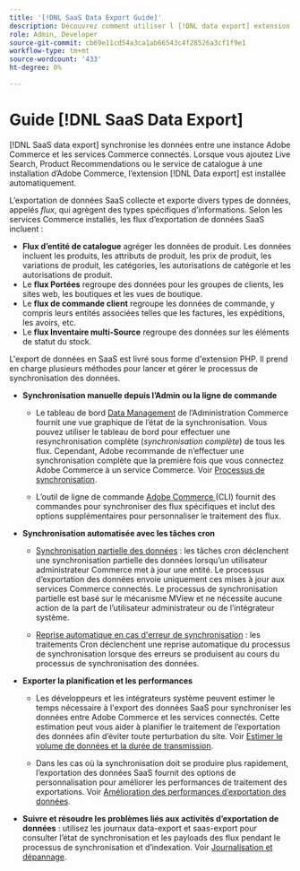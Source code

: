 ```yaml
---
title: '[!DNL SaaS Data Export Guide]'
description: Découvrez comment utiliser l [!DNL data export] extension pour les services SaaS Adobe Commerce qui synchronise les données entre Adobe Commerce et les services Commerce connectés.
role: Admin, Developer
source-git-commit: cb69e11cd54a3ca1ab66543c4f28526a3cf1f9e1
workflow-type: tm+mt
source-wordcount: '433'
ht-degree: 0%

---
```


# Guide [!DNL SaaS Data Export]

[!DNL SaaS data export] synchronise les données entre une instance Adobe Commerce et les services Commerce connectés. Lorsque vous ajoutez Live Search, Product Recommendations ou le service de catalogue à une installation d’Adobe Commerce, l’extension [!DNL Data export] est installée automatiquement.

L’exportation de données SaaS collecte et exporte divers types de données, appelés _flux_, qui agrègent des types spécifiques d’informations. Selon les services Commerce installés, les flux d’exportation de données SaaS incluent :

- **Flux d’entité de catalogue** agréger les données de produit. Les données incluent les produits, les attributs de produit, les prix de produit, les variations de produit, les catégories, les autorisations de catégorie et les autorisations de produit.
- Le **flux Portées** regroupe des données pour les groupes de clients, les sites web, les boutiques et les vues de boutique.
- Le **flux de commande client** regroupe les données de commande, y compris leurs entités associées telles que les factures, les expéditions, les avoirs, etc.
- Le **flux Inventaire multi-Source** regroupe des données sur les éléments de statut du stock.

L&#39;export de données en SaaS est livré sous forme d&#39;extension PHP. Il prend en charge plusieurs méthodes pour lancer et gérer le processus de synchronisation des données.

- **Synchronisation manuelle depuis l’Admin ou la ligne de commande**

   - Le tableau de bord [Data Management](https://experienceleague.adobe.com/en/docs/commerce-admin/systems/data-transfer/data-dashboard) de l’Administration Commerce fournit une vue graphique de l’état de la synchronisation. Vous pouvez utiliser le tableau de bord pour effectuer une resynchronisation complète (_synchronisation complète_) de tous les flux. Cependant, Adobe recommande de n’effectuer une synchronisation complète que la première fois que vous connectez Adobe Commerce à un service Commerce. Voir [Processus de synchronisation](data-synchronization.md).

   - L’outil de ligne de commande [Adobe Commerce ](https://experienceleague.adobe.com/en/docs/commerce-operations/configuration-guide/cli/config-cli) (CLI) fournit des commandes pour synchroniser des flux spécifiques et inclut des options supplémentaires pour personnaliser le traitement des flux.

- **Synchronisation automatisée avec les tâches cron**

   - [Synchronisation partielle des données](data-synchronization.md#partial-synchronization-with-cron-jobs) : les tâches cron déclenchent une synchronisation partielle des données lorsqu’un utilisateur administrateur Commerce met à jour une entité. Le processus d’exportation des données envoie uniquement ces mises à jour aux services Commerce connectés. Le processus de synchronisation partielle est basé sur le mécanisme MView et ne nécessite aucune action de la part de l’utilisateur administrateur ou de l’intégrateur système.

   - [Reprise automatique en cas d&#39;erreur de synchronisation](data-synchronization.md#failed-items-sync-for-error-recovery) : les traitements Cron déclenchent une reprise automatique du processus de synchronisation lorsque des erreurs se produisent au cours du processus de synchronisation des données.

- **Exporter la planification et les performances**

   - Les développeurs et les intégrateurs système peuvent estimer le temps nécessaire à l&#39;export des données SaaS pour synchroniser les données entre Adobe Commerce et les services connectés. Cette estimation peut vous aider à planifier le traitement de l’exportation des données afin d’éviter toute perturbation du site. Voir [ Estimer le volume de données et la durée de transmission](estimate-data-volume-sync-time.md).

   - Dans les cas où la synchronisation doit se produire plus rapidement, l’exportation des données SaaS fournit des options de personnalisation pour améliorer les performances de traitement des exportations. Voir [Amélioration des performances d’exportation des données](customize-export-processing.md).

- **Suivre et résoudre les problèmes liés aux activités d’exportation de données** : utilisez les journaux data-export et saas-export pour consulter l’état de synchronisation et les payloads des flux pendant le processus de synchronisation et d’indexation. Voir [Journalisation et dépannage](troubleshooting-logging.md).
